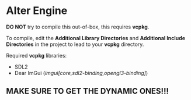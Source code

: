# Alter Engine
**DO NOT** try to compile this out-of-box, this requires **vcpkg**.

To compile, edit the **Additional Library Directories** and **Additional Include Directories** in the project to lead to your **vcpkg** directory.

Required **vcpkg** libraries:
- SDL2
- Dear ImGui (*imgui[core,sdl2-binding,opengl3-binding]*)

## MAKE SURE TO GET THE DYNAMIC ONES!!!